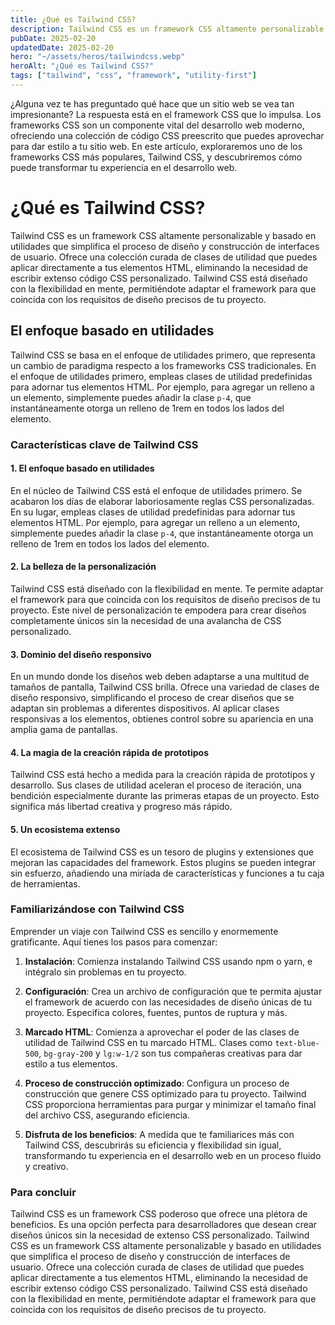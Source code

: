 ```yaml
---
title: ¿Qué es Tailwind CSS?
description: Tailwind CSS es un framework CSS altamente personalizable y basado en utilidades que simplifica el proceso de diseño y construcción de interfaces de usuario.
pubDate: 2025-02-20
updatedDate: 2025-02-20
hero: "~/assets/heros/tailwindcss.webp"
heroAlt: "¿Qué es Tailwind CSS?"
tags: ["tailwind", "css", "framework", "utility-first"]
---
```


¿Alguna vez te has preguntado qué hace que un sitio web se vea tan impresionante? La respuesta está en el framework CSS que lo impulsa. Los frameworks CSS son un componente vital del desarrollo web moderno, ofreciendo una colección de código CSS preescrito que puedes aprovechar para dar estilo a tu sitio web. En este artículo, exploraremos uno de los frameworks CSS más populares, Tailwind CSS, y descubriremos cómo puede transformar tu experiencia en el desarrollo web.

# ¿Qué es Tailwind CSS?

Tailwind CSS es un framework CSS altamente personalizable y basado en utilidades que simplifica el proceso de diseño y construcción de interfaces de usuario. Ofrece una colección curada de clases de utilidad que puedes aplicar directamente a tus elementos HTML, eliminando la necesidad de escribir extenso código CSS personalizado. Tailwind CSS está diseñado con la flexibilidad en mente, permitiéndote adaptar el framework para que coincida con los requisitos de diseño precisos de tu proyecto.

## El enfoque basado en utilidades

Tailwind CSS se basa en el enfoque de utilidades primero, que representa un cambio de paradigma respecto a los frameworks CSS tradicionales. En el enfoque de utilidades primero, empleas clases de utilidad predefinidas para adornar tus elementos HTML. Por ejemplo, para agregar un relleno a un elemento, simplemente puedes añadir la clase `p-4`, que instantáneamente otorga un relleno de 1rem en todos los lados del elemento.

### Características clave de Tailwind CSS

#### 1. El enfoque basado en utilidades

En el núcleo de Tailwind CSS está el enfoque de utilidades primero. Se acabaron los días de elaborar laboriosamente reglas CSS personalizadas. En su lugar, empleas clases de utilidad predefinidas para adornar tus elementos HTML. Por ejemplo, para agregar un relleno a un elemento, simplemente puedes añadir la clase `p-4`, que instantáneamente otorga un relleno de 1rem en todos los lados del elemento.

#### 2. La belleza de la personalización

Tailwind CSS está diseñado con la flexibilidad en mente. Te permite adaptar el framework para que coincida con los requisitos de diseño precisos de tu proyecto. Este nivel de personalización te empodera para crear diseños completamente únicos sin la necesidad de una avalancha de CSS personalizado.

#### 3. Dominio del diseño responsivo

En un mundo donde los diseños web deben adaptarse a una multitud de tamaños de pantalla, Tailwind CSS brilla. Ofrece una variedad de clases de diseño responsivo, simplificando el proceso de crear diseños que se adaptan sin problemas a diferentes dispositivos. Al aplicar clases responsivas a los elementos, obtienes control sobre su apariencia en una amplia gama de pantallas.

#### 4. La magia de la creación rápida de prototipos

Tailwind CSS está hecho a medida para la creación rápida de prototipos y desarrollo. Sus clases de utilidad aceleran el proceso de iteración, una bendición especialmente durante las primeras etapas de un proyecto. Esto significa más libertad creativa y progreso más rápido.

#### 5. Un ecosistema extenso

El ecosistema de Tailwind CSS es un tesoro de plugins y extensiones que mejoran las capacidades del framework. Estos plugins se pueden integrar sin esfuerzo, añadiendo una miríada de características y funciones a tu caja de herramientas.

### Familiarizándose con Tailwind CSS

Emprender un viaje con Tailwind CSS es sencillo y enormemente gratificante. Aquí tienes los pasos para comenzar:

1. **Instalación**: Comienza instalando Tailwind CSS usando npm o yarn, e intégralo sin problemas en tu proyecto.

2. **Configuración**: Crea un archivo de configuración que te permita ajustar el framework de acuerdo con las necesidades de diseño únicas de tu proyecto. Especifica colores, fuentes, puntos de ruptura y más.

3. **Marcado HTML**: Comienza a aprovechar el poder de las clases de utilidad de Tailwind CSS en tu marcado HTML. Clases como `text-blue-500`, `bg-gray-200` y `lg:w-1/2` son tus compañeras creativas para dar estilo a tus elementos.

4. **Proceso de construcción optimizado**: Configura un proceso de construcción que genere CSS optimizado para tu proyecto. Tailwind CSS proporciona herramientas para purgar y minimizar el tamaño final del archivo CSS, asegurando eficiencia.

5. **Disfruta de los beneficios**: A medida que te familiarices más con Tailwind CSS, descubrirás su eficiencia y flexibilidad sin igual, transformando tu experiencia en el desarrollo web en un proceso fluido y creativo.

### Para concluir

Tailwind CSS es un framework CSS poderoso que ofrece una plétora de beneficios. Es una opción perfecta para desarrolladores que desean crear diseños únicos sin la necesidad de extenso CSS personalizado. Tailwind CSS es un framework CSS altamente personalizable y basado en utilidades que simplifica el proceso de diseño y construcción de interfaces de usuario. Ofrece una colección curada de clases de utilidad que puedes aplicar directamente a tus elementos HTML, eliminando la necesidad de escribir extenso código CSS personalizado. Tailwind CSS está diseñado con la flexibilidad en mente, permitiéndote adaptar el framework para que coincida con los requisitos de diseño precisos de tu proyecto.